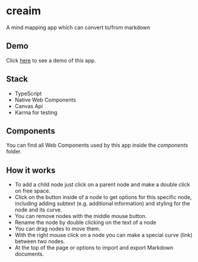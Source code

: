 # creaim

A mind mapping app which can convert to/from markdown

## Demo

Click [here](https://timonson.github.io/creaim/) to see a demo of this app.

## Stack

- TypeScript
- Native Web Components
- Canvas Api
- Karma for testing

## Components

You can find all Web Components used by this app inside the _components_ folder.

## How it works

<ul>
  <li>
    To add a child node just click on a parent node and make a double click
    on free space.
  </li>
  <li>
    Click on the button inside of a node to get options for this specific
    node, including adding subtext (e.g. additional information) and styling
    for the node and its curve.
  </li>
  <li>
    You can remove nodes with the middle mouse button.
  </li>
  <li>Rename the node by double clicking on the text of a node</li>
  <li>
    You can drag nodes to move them.
  </li>
  <li>
    With the right mouse click on a node you can make a special curve (link)
    between two nodes.
  </li>
  <li>
    At the top of the page or options to import and export Markdown
    documents.
  </li>
</ul>
